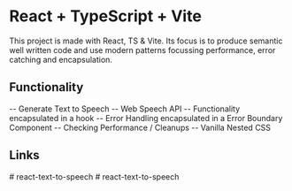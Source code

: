 # React + TypeScript + Vite

This project is made with React, TS & Vite. Its focus is to produce semantic well written code and
use modern patterns focussing performance, error catching and encapsulation.

## Functionality

-- Generate Text to Speech
-- Web Speech API
-- Functionality encapsulated in a hook
-- Error Handling encapsulated in a Error Boundary Component
-- Checking Performance / Cleanups
-- Vanilla Nested CSS


## Links
#   r e a c t - t e x t - t o - s p e e c h  
 #   r e a c t - t e x t - t o - s p e e c h  
 